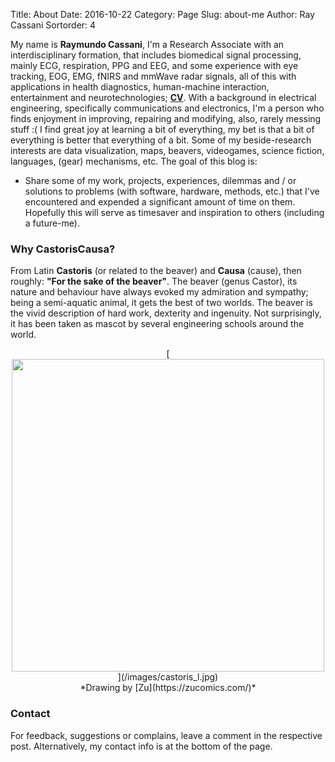Title: About
Date: 2016-10-22
Category: Page
Slug: about-me
Author: Ray Cassani
Sortorder: 4

My name is **Raymundo Cassani**, I'm a Research Associate with an interdisciplinary formation, that includes biomedical signal processing, mainly ECG, respiration, PPG and EEG, and some experience with eye tracking, EOG, EMG, fNIRS and mmWave radar signals, all of this with applications in health diagnostics, human-machine interaction,  entertainment and neurotechnologies; [**CV**](/files/cv_rcg.pdf). With a background in electrical engineering, specifically communications and electronics, I'm a person who finds enjoyment in improving, repairing and modifying, also, rarely messing stuff :( I find great joy at learning a bit of everything, my bet is that a bit of everything is better that everything of a bit. Some of my beside-research interests are data visualization, maps, beavers, videogames, science fiction, languages, (gear) mechanisms, etc. The goal of this blog is:

* Share some of my work, projects, experiences, dilemmas and / or solutions to problems (with software, hardware, methods, etc.) that I've encountered and expended a significant amount of time on them. Hopefully this will serve as timesaver and inspiration to others (including a future-me).

### Why CastorisCausa?
From Latin **Castoris** (or related to the beaver) and **Causa** (cause), then roughly: **"For the sake of the beaver"**.
The beaver (genus Castor), its nature and behaviour have always evoked my admiration and sympathy; being a semi-aquatic animal, it gets the best of two worlds. The beaver is the vivid description of hard work, dexterity and ingenuity. Not surprisingly, it has been taken as mascot by several engineering schools around the world.

<center>
[<img src="/images/castoris_s.png" style="width: 500px;">](/images/castoris_l.jpg)<br>
*Drawing by [Zu](https://zucomics.com/)*
</center>

### Contact
For feedback, suggestions or complains, leave a comment in the respective post. Alternatively, my contact info is at the bottom of the page.

